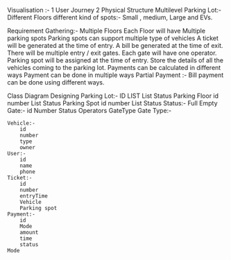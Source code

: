 
Visualisation :-
1 User Journey
2 Physical Structure
	Multilevel Parking Lot:-
		Different Floors
		different kind of spots:-
			Small , medium, Large and EVs.
			
	
Requirement Gathering:-
	Multiple Floors
	Each Floor will have Multiple parking spots
	Parking spots can support multiple type of vehicles
	A ticket will be generated at the time of entry.
	A bill be generated at the time of exit.
	There will be multiple entry / exit gates.
	Each gate will have one operator.
	Parking spot will be assigned at the time of entry.
	Store the details of all the vehicles coming to the parking lot.
	Payments can be calculated in different ways
	Payment can be done in multiple ways
	Partial Payment :-
		Bill payment can be done using different ways.


Class Diagram Designing 
	 Parking Lot:-
		 ID
		 LIST<Parking Floor>
		 List <Gates>
		 Status
	 Parking Floor
		 id
		 number
		 List<Parking Spot>
		 Status
	 Parking Spot
		 id
		 number 
		 List<Vehicle Type>
		 Status
	 Status:-
		 Full
		 Empty
	Gate:-
		id
		Number
		Status
		Operators
		GateType
	Gate Type:-
		
	Vehicle:-
		id
		number
		type
		owner
	User:-
		id
		name
		phone
	Ticket:-
		id
		number
		entryTime
		Vehicle
		Parking spot
	Payment:-
		id
		Mode
		amount
		time
		status
	Mode	
